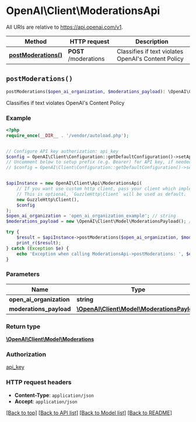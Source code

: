 # OpenAI\Client\ModerationsApi

All URIs are relative to https://api.openai.com/v1.

Method | HTTP request | Description
------------- | ------------- | -------------
[**postModerations()**](ModerationsApi.md#postModerations) | **POST** /moderations | Classifies if text violates OpenAI&#39;s Content Policy


## `postModerations()`

```php
postModerations($open_ai_organization, $moderations_payload): \OpenAI\Client\Model\Moderations
```

Classifies if text violates OpenAI's Content Policy

### Example

```php
<?php
require_once(__DIR__ . '/vendor/autoload.php');


// Configure API key authorization: api_key
$config = OpenAI\Client\Configuration::getDefaultConfiguration()->setApiKey('Authorization', 'YOUR_API_KEY');
// Uncomment below to setup prefix (e.g. Bearer) for API key, if needed
// $config = OpenAI\Client\Configuration::getDefaultConfiguration()->setApiKeyPrefix('Authorization', 'Bearer');


$apiInstance = new OpenAI\Client\Api\ModerationsApi(
    // If you want use custom http client, pass your client which implements `GuzzleHttp\ClientInterface`.
    // This is optional, `GuzzleHttp\Client` will be used as default.
    new GuzzleHttp\Client(),
    $config
);
$open_ai_organization = 'open_ai_organization_example'; // string
$moderations_payload = new \OpenAI\Client\Model\ModerationsPayload(); // \OpenAI\Client\Model\ModerationsPayload

try {
    $result = $apiInstance->postModerations($open_ai_organization, $moderations_payload);
    print_r($result);
} catch (Exception $e) {
    echo 'Exception when calling ModerationsApi->postModerations: ', $e->getMessage(), PHP_EOL;
}
```

### Parameters

Name | Type | Description  | Notes
------------- | ------------- | ------------- | -------------
 **open_ai_organization** | **string**|  | [optional]
 **moderations_payload** | [**\OpenAI\Client\Model\ModerationsPayload**](../Model/ModerationsPayload.md)|  | [optional]

### Return type

[**\OpenAI\Client\Model\Moderations**](../Model/Moderations.md)

### Authorization

[api_key](../../README.md#api_key)

### HTTP request headers

- **Content-Type**: `application/json`
- **Accept**: `application/json`

[[Back to top]](#) [[Back to API list]](../../README.md#endpoints)
[[Back to Model list]](../../README.md#models)
[[Back to README]](../../README.md)

